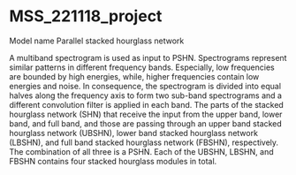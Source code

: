 # MSS_221118_project

Model name
Parallel stacked hourglass network

A multiband spectrogram is used as input to PSHN. Spectrograms represent similar patterns in different frequency bands. Especially, low frequencies are bounded by high energies, while, higher frequencies contain low energies and noise. In consequence, the spectrogram is divided into equal halves along the frequency axis to form two sub-band spectrograms and a different convolution filter is applied in each band.
The parts of the stacked hourglass network (SHN) that receive the input from the upper band, lower band, and full band, and those are passing through an upper band stacked hourglass network (UBSHN), lower band stacked hourglass network (LBSHN), and full band stacked hourglass network (FBSHN), respectively. The combination of all three is a PSHN. Each of the UBSHN, LBSHN, and FBSHN contains four stacked hourglass modules in total.
